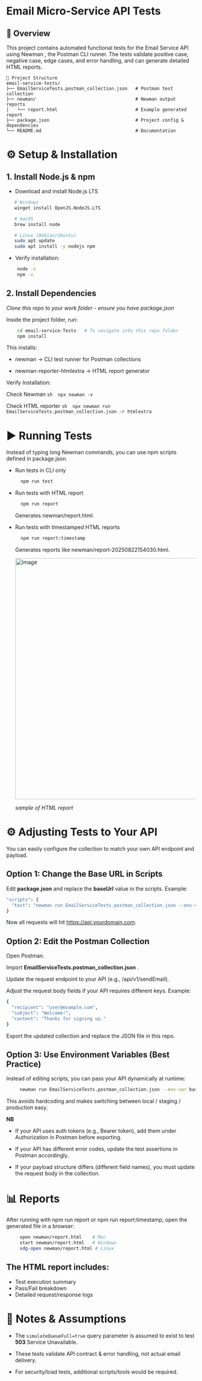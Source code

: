# Email Micro-Service API Tests
## 📖 Overview

This project contains automated functional tests for the Email Service API using Newman
, the Postman CLI runner.
The tests validate positive case, negative case, edge cases, and error handling, and can generate detailed HTML reports.
```
📂 Project Structure
email-service-tests/
├── EmailServiceTests.postman_collection.json   # Postman test collection
├── newman/                                     # Newman output reports
│   └── report.html                             # Example generated report
├── package.json                                # Project config & dependencies
└── README.md                                   # Documentation
```

# ⚙️ Setup & Installation

## 1. Install Node.js & npm

 - Download and install Node.js LTS
 ```sh
    # Windows
    winget install OpenJS.NodeJS.LTS    

    # macOS
    brew install node                   

    # Linux (Debian/Ubuntu)
    sudo apt update                    
    sudo apt install -y nodejs npm
```
 - Verify installation:
``` sh
    node -v
    npm -v
```
## 2. Install Dependencies
*Clone this repo to your work folder - ensure you have package.json*

Inside the project folder, run:
``` sh
    cd email-service-Tests   # To navigate into this repo folder
    npm install
```
 This installs:
   - newman → CLI test runner for Postman collections

   - newman-reporter-htmlextra → HTML report generator

 Verify Installation:
 
   Check Newman
     ```sh  npx newman -v```
    
   Check HTML reporter 
    ```sh 
    npx newman run EmailServiceTests.postman_collection.json -r htmlextra
    ```

# ▶️ Running Tests

Instead of typing long Newman commands, you can use npm scripts defined in package.json.

  - Run tests in CLI only
    ```sh
      npm run test
    ```

  - Run tests with HTML report
    ``` sh
      npm run report
    ```
    Generates newman/report.html.

  - Run tests with timestamped HTML reports

    ``` sh
      npm run report:timestamp
    ```
    
    Generates reports like newman/report-20250822154030.html.

       <img width="565" height="640" alt="image" src="https://github.com/user-attachments/assets/e208075f-a3f1-4e95-81d6-c9b8cb24dd8f"/>

    *sample of HTML report*

    

# ⚙️ Adjusting Tests to Your API

You can easily configure the collection to match your own API endpoint and payload.

## Option 1: Change the Base URL in Scripts

Edit **package.json** and replace the **baseUrl** value in the scripts.
Example:

```sh
"scripts": {
  "test": "newman run EmailServiceTests.postman_collection.json --env-var baseUrl=https://api.yourdomain.com"
}
```

Now all requests will hit https://api.yourdomain.com.

## Option 2: Edit the Postman Collection

Open Postman.

Import **EmailServiceTests.postman_collection.json** .

Update the request endpoint to your API (e.g., /api/v1/sendEmail).

Adjust the request body fields if your API requires different keys.
Example:

``` sh
{
  "recipient": "user@example.com", 
  "subject": "Welcome!",
  "content": "Thanks for signing up."
}
```

Export the updated collection and replace the JSON file in this repo.

## Option 3: Use Environment Variables (Best Practice)

Instead of editing scripts, you can pass your API dynamically at runtime:

```sh 
     newman run EmailServiceTests.postman_collection.json --env-var baseUrl=https://staging.yourdomain.com
```

This avoids hardcoding and makes switching between local / staging / production easy.

**NB**

 - If your API uses auth tokens (e.g., Bearer token), add them under Authorization in Postman before exporting.

 - If your API has different error codes, update the test assertions in Postman accordingly.

 - If your payload structure differs (different field names), you must update the request body in the collection.


# 📊 Reports

  After running with npm run report or npm run report:timestamp, open the generated file in a browser:
   ```sh
        open newman/report.html    # Mac
        start newman/report.html   # Windows
        xdg-open newman/report.html # Linux
   ```

  ## The HTML report includes:
   - Test execution summary
   - Pass/Fail breakdown
   - Detailed request/response logs


# 📌 Notes & Assumptions

- The ```simulateQueueFull=true``` query parameter is assumed to exist to test **503** Service Unavailable.

- These tests validate API contract & error handling, not actual email delivery.

- For security/load tests, additional scripts/tools would be required.

